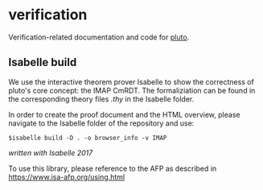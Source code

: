 # verification

Verification-related documentation and code for [pluto](https://github.com/go-pluto/pluto).


## Isabelle build

We use the interactive theorem prover Isabelle to show the correctness of pluto's core concept: the IMAP CmRDT. The formaliziation can be found in the corresponding theory files *.thy* in the Isabelle folder.

In order to create the proof document and the HTML overview, please navigate to the Isabelle folder of the repository and use:

`$isabelle build -D . -o browser_info -v IMAP`

*written with Isabelle 2017*

To use this library, please reference to the AFP as described in https://www.isa-afp.org/using.html
